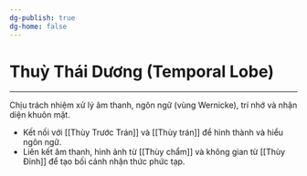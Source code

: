 ```yaml
---
dg-publish: true
dg-home: false
---
```

# Thuỳ Thái Dương (Temporal Lobe)
---

Chịu trách nhiệm xử lý âm thanh, ngôn ngữ (vùng Wernicke), trí nhớ và nhận diện khuôn mặt.

- Kết nối với [[Thùy Trước Trán]] và [[Thùy trán]] để hình thành và hiểu ngôn ngữ.
- Liên kết âm thanh, hình ảnh từ [[Thùy chẩm]] và không gian từ [[Thùy Đỉnh]] để tạo bối cảnh nhận thức phức tạp.

